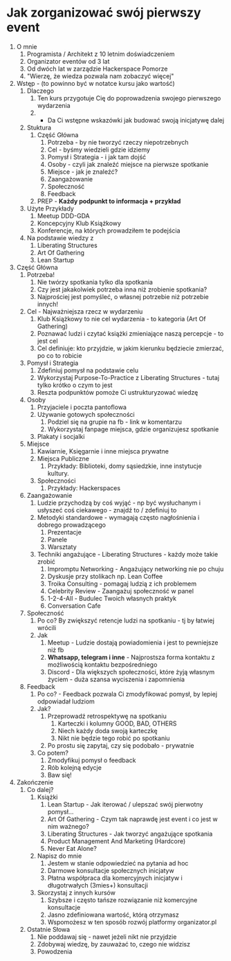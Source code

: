 # Jak zorganizować swój pierwszy event 

1. O mnie
    1. Programista / Architekt z 10 letnim doświadczeniem
    1. Organizator eventów od 3 lat
    1. Od dwóch lat w zarządzie Hackerspace Pomorze
    1. "Wierzę, że wiedza pozwala nam zobaczyć więcej"
1. Wstęp - (to powinno być w notatce kursu jako wartość)
    1. Dlaczego
        1. Ten kurs przygotuje Cię do poprowadzenia swojego pierwszego wydarzenia
        1. + Da Ci wstępne wskazówki jak budować swoją inicjatywę dalej
    1. Stuktura
        1. Część Główna
            1. Potrzeba - by nie tworzyć rzeczy niepotrzebnych
            1. Cel - byśmy wiedzieli gdzie idziemy
            1. Pomysł i Strategia - i jak tam dojść
            1. Osoby - czyli jak znaleźć miejsce na pierwsze spotkanie
            1. Miejsce - jak je znaleźć?
            1. Zaangażowanie
            1. Społeczność
            1. Feedback
        1. PREP - **Każdy podpunkt to informacja + przykład**
    1. Użyte Przykłady
        1. Meetup DDD-GDA
        1. Koncepcyjny Klub Książkowy
        1. Konferencje, na których prowadziłem te podejścia
    1. Na podstawie wiedzy z
        1. Liberating Structures
        1. Art Of Gathering
        1. Lean Startup
1. Część Główna
    1. Potrzeba!
        1. Nie twórzy spotkania tylko dla spotkania
        1. Czy jest jakakolwiek potrzeba inna niż zrobienie spotkania?
        1. Najprościej jest pomyśleć, o własnej potrzebie niż potrzebie innych!
    1. Cel - Najważniejsza rzecz w wydarzeniu
        1. Klub Książkowy to nie cel wydarzenia - to kategoria (Art Of Gathering)
        1. Poznawać ludzi i czytać książki zmieniające naszą percepcje - to jest cel
        1. Cel definiuje: kto przyjdzie, w jakim kierunku będziecie zmierzać, po co to robicie
    1. Pomysł i Strategia
        1. Zdefiniuj pomysł na podstawie celu
        1. Wykorzystaj Purpose-To-Practice z Liberating Structures - tutaj tylko krótko o czym to jest
        1. Reszta podpunktów pomoże Ci ustrukturyzować wiedzę
    1. Osoby
        1. Przyjaciele i poczta pantoflowa
        1. Używanie gotowych społeczności
            1. Podziel się na grupie na fb - link w komentarzu
            1. Wykorzystaj fanpage miejsca, gdzie organizujesz spotkanie
        1. Plakaty i socjalki
    1. Miejsce
        1. Kawiarnie, Księgarnie i inne miejsca prywatne
        1. Miejsca Publiczne
            1. Przykłady: Biblioteki, domy sąsiedzkie, inne instytucje kultury.
        1. Społeczności
            1. Przykłady: Hackerspaces
    1. Zaangażowanie
        1. Ludzie przychodzą by coś wyjąć - np być wysłuchanym i usłyszeć coś ciekawego - znajdź to / zdefiniuj to
        1. Metodyki standardowe - wymagają często nagłośnienia i dobrego prowadzącego
            1. Prezentacje
            1. Panele
            1. Warsztaty
        1. Techniki angażujące - Liberating Structures - każdy może takie zrobić
            1. Impromptu Networking - Angażujący networking nie po chuju
            1. Dyskusje przy stolikach np. Lean Coffee
            1. Troika Consulting - pomagaj ludzią z ich problemem
            1. Celebrity Review - Zaangażuj społeczność w panel
            1. 1-2-4-All - Budulec Twoich własnych praktyk
            1. Conversation Cafe 
    1. Społeczność
        1. Po co? By zwiększyć retencje ludzi na spotkaniu - tj by łatwiej wrócili
        1. Jak
            1. Meetup - Ludzie dostają powiadomienia i jest to pewniejsze niż fb
            1. **Whatsapp, telegram i inne** - Najprostsza forma kontaktu z możliwością kontaktu bezpośredniego
            1. Discord - Dla większych społeczności, które żyją własnym życiem - duża szansa wyciszenia i zapomnienia
    1. Feedback
        1. Po co? - Feedback pozwala Ci zmodyfikować pomysł, by lepiej odpowiadał ludziom
        1. Jak?
            1. Przeprowadź retrospektywę na spotkaniu
                1. Karteczki i kolumny GOOD, BAD, OTHERS
                1. Niech każdy doda swoją karteczkę
                1. Nikt nie będzie tego robić po spotkaniu
            1. Po prostu się zapytaj, czy się podobało - prywatnie
        1. Co potem?
            1. Zmodyfikuj pomysł o feedback
            1. Rób kolejną edycje
            1. Baw się!
1. Zakończenie
    1. Co dalej?
        1. Książki
            1. Lean Startup - Jak iterować / ulepszać swój pierwotny pomysł...
            1. Art Of Gathering - Czym tak naprawdę jest event i co jest w nim ważnego?
            1. Liberating Structures - Jak tworzyć angażujące spotkania
            1. Product Management And Marketing (Hardcore)
            1. Never Eat Alone?
        1. Napisz do mnie
            1. Jestem w stanie odpowiedzieć na pytania ad hoc
            1. Darmowe konsultacje społecznych inicjatyw
            1. Płatna współpraca dla komercyjnych inicjatyw i długotrwałych (3mies+) konsultacji
        1. Skorzystaj z innych kursów
            1. Szybsze i często tańsze rozwiązanie niż komercyjne konsultacje
            1. Jasno zdefiniowana wartość, którą otrzymasz
            1. Wspomożesz w ten sposób rozwój platformy organizator.pl
    1. Ostatnie Słowa
        1. Nie poddawaj się - nawet jeżeli nikt nie przyjdzie
        1. Zdobywaj wiedzę, by zauważać to, czego nie widzisz
        1. Powodzenia
